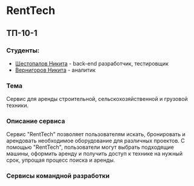  # RentTech
 ## ТП-10-1
 ### Студенты:
* [Шестопалов Никита](https://taplink.cc/nikita_shestopalov) - back-end разработчик, тестировщик
* [Вернигоров Никита]((https://taplink.cc/nikitavernigorov)) - аналитик
### Тема
Сервис для аренды строительной, сельскохозяйственной и грузовой техники.
### Описание сервиса
Сервис "RentTech" позволяет пользователям искать, бронировать и арендовать необходимое оборудование для различных проектов. С помощью "RentTech", пользователи могут выбрать подходящие машины, оформить аренду и получить доступ к технике на нужный срок, упрощая процесс поиска и аренды.
### Сервисы командной разработки
